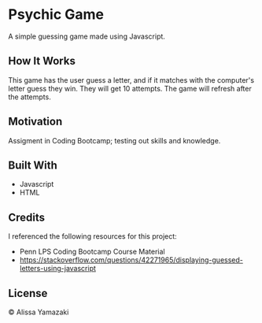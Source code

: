 # Psychic Game

A simple guessing game made using Javascript.


## How It Works

This game has the user guess a letter, and if it matches with the computer's letter guess they win. They will get 10 attempts. The game will refresh after the attempts.

## Motivation

Assigment in Coding Bootcamp; testing out skills and knowledge.

## Built With

* Javascript 
* HTML

## Credits

I referenced the following resources for this project:

* Penn LPS Coding Bootcamp Course Material
* https://stackoverflow.com/questions/42271965/displaying-guessed-letters-using-javascript

## License

&copy; Alissa Yamazaki

